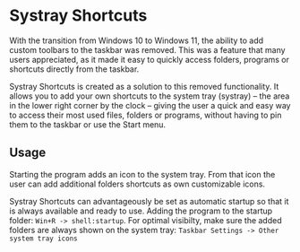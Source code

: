 # Systray Shortcuts

With the transition from Windows 10 to Windows 11, the ability to add custom toolbars to the taskbar was removed. This was a feature that many users appreciated, as it made it easy to quickly access folders, programs or shortcuts directly from the taskbar.

Systray Shortcuts is created as a solution to this removed functionality. It allows you to add your own shortcuts to the system tray (systray) – the area in the lower right corner by the clock – giving the user a quick and easy way to access their most used files, folders or programs, without having to pin them to the taskbar or use the Start menu.

## Usage
Starting the program adds an icon to the system tray. From that icon the user can add additional folders shortcuts as own customizable icons. 

Systray Shortcuts can advantageously be set as automatic startup so that it is always available and ready to use. Adding the program to the startup folder: ``Win+R -> shell:startup``. For optimal visibilty, make sure the added folders are always shown on the system tray: ``Taskbar Settings -> Other system tray icons``
